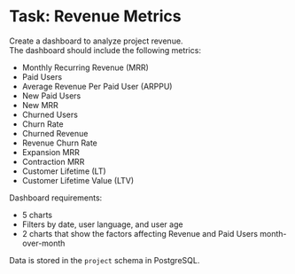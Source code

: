 # Task: Revenue Metrics

Create a dashboard to analyze project revenue.  
The dashboard should include the following metrics:

- Monthly Recurring Revenue (MRR)
- Paid Users
- Average Revenue Per Paid User (ARPPU)
- New Paid Users
- New MRR
- Churned Users
- Churn Rate
- Churned Revenue
- Revenue Churn Rate
- Expansion MRR
- Contraction MRR
- Customer Lifetime (LT)
- Customer Lifetime Value (LTV)

Dashboard requirements:
- 5 charts
- Filters by date, user language, and user age
- 2 charts that show the factors affecting Revenue and Paid Users month-over-month

Data is stored in the `project` schema in PostgreSQL.